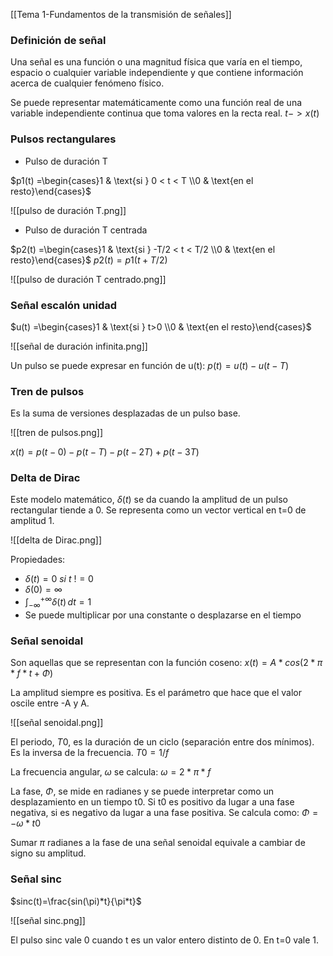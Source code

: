  [[Tema 1-Fundamentos de la transmisión de señales]]

### Definición de señal
Una señal es una función o una magnitud física que varía en el tiempo, espacio o cualquier variable independiente y que contiene información acerca de cualquier fenómeno físico. 

Se puede representar matemáticamente como una función real de una variable independiente continua que toma valores en la recta real.
$t->x(t)$

### Pulsos rectangulares
+ Pulso de duración T

$p1(t) =\begin{cases}1 & \text{si } 0 < t < T \\0 & \text{en el resto}\end{cases}$

![[pulso de duración T.png]]

+ Pulso de duración T centrada

$p2(t) =\begin{cases}1 & \text{si } -T/2 < t < T/2 \\0 & \text{en el resto}\end{cases}$
$p2(t)=p1(t+T/2)$

![[pulso de duración T centrado.png]]

### Señal escalón unidad
$u(t) =\begin{cases}1 & \text{si } t>0 \\0 & \text{en el resto}\end{cases}$

![[señal de duración infinita.png]]

Un pulso se puede expresar en función de u(t):
$p(t)=u(t)-u(t-T)$

### Tren de pulsos
Es la suma de versiones desplazadas de un pulso base.

![[tren de pulsos.png]]

$x(t)=p(t-0)-p(t-T)-p(t-2T)+p(t-3T)$

### Delta de Dirac
Este modelo matemático, $\delta(t)$ se da cuando la amplitud de un pulso rectangular tiende a 0. Se representa como un vector vertical en t=0 de amplitud 1.

![[delta de Dirac.png]]

Propiedades:
+ $\delta(t)=0\ si\ t\ !=0$
+ $\delta(0)=\infty$
+ $\int_{-\infty}^{+\infty} \delta(t) \, dt = 1$
+ Se puede multiplicar por una constante o desplazarse en el tiempo

### Señal senoidal
Son aquellas que se representan con la función coseno:
$x(t)=A*cos(2*\pi*f*t+\Phi)$

La amplitud siempre es positiva. Es el parámetro que hace que el valor oscile entre -A y A.

![[señal senoidal.png]]

El periodo, $T0$, es la duración de un ciclo (separación entre dos mínimos). Es la inversa de la frecuencia.
$T0=1/f$

La frecuencia angular, $\omega$ se calcula:
$\omega=2*\pi*f$

La fase, $\Phi$, se mide en radianes y se puede interpretar como un desplazamiento en un tiempo t0. Si t0 es positivo da lugar a una fase negativa, si es negativo da lugar a una fase positiva. Se calcula como:
$\Phi=-\omega*t0$

Sumar $\pi$ radianes a la fase de una señal senoidal equivale a cambiar de signo su amplitud.

### Señal sinc
$sinc(t)=\frac{sin(\pi)*t}{\pi*t}$

![[señal sinc.png]]

El pulso sinc vale 0 cuando t es un valor entero distinto de 0. En t=0 vale 1.